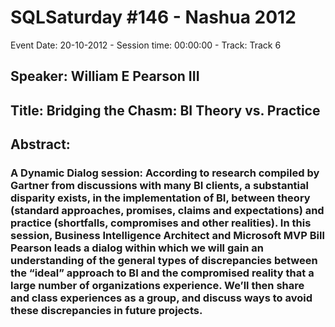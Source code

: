 # SQLSaturday #146 - Nashua 2012
Event Date: 20-10-2012 - Session time: 00:00:00 - Track: Track 6
## Speaker: William E Pearson III
## Title: Bridging the Chasm: BI Theory vs. Practice
## Abstract:
### A Dynamic Dialog session: According to research compiled by Gartner from discussions with many BI clients, a substantial disparity exists, in the implementation of BI, between theory (standard approaches, promises, claims and expectations) and practice (shortfalls, compromises and other realities). In this session, Business Intelligence Architect and Microsoft MVP Bill Pearson leads a dialog within which we will gain an understanding of the general types of discrepancies between the “ideal” approach to BI and the compromised reality that a large number of organizations experience. We’ll then share and class experiences as a group, and discuss ways to avoid these discrepancies in future projects.
